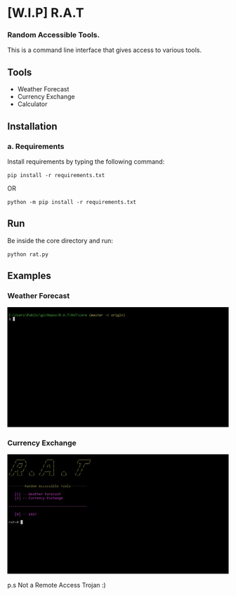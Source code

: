# [W.I.P] R.A.T 

### Random Accessible Tools. 
This is a command line interface that gives access to various tools. 

## Tools
* Weather Forecast
* Currency Exchange
* Calculator

## Installation 
### a. Requirements
Install requirements by typing the following command:

```
pip install -r requirements.txt
```
OR
```
python -m pip install -r requirements.txt
```

## Run
Be inside the core directory and run: 
```
python rat.py
```

## Examples
### Weather Forecast
![](testimages/weather.gif)

### Currency Exchange
![](testimages/exchange.gif)

p.s Not a Remote Access Trojan :)
